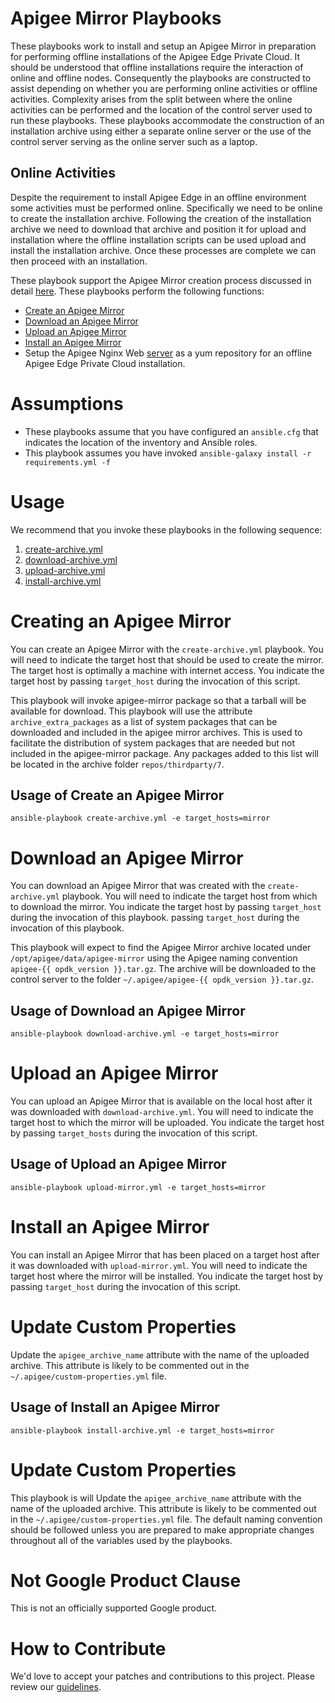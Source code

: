 # Apigee Mirror Playbooks

These playbooks work to install and setup an Apigee Mirror in preparation for performing offline installations of 
the Apigee Edge Private Cloud. It should be understood that offline installations require the interaction of online and 
offline nodes. Consequently the playbooks are constructed to assist depending on whether you are performing online 
activities or offline activities. Complexity arises from the split between where the online activities can be performed 
and the location of the control server used to run these playbooks. These playbooks accommodate the construction of an
installation archive using either a separate online server or the use of the control server serving as the online server
such as a laptop.  

## Online Activities

Despite the requirement to install Apigee Edge in an offline environment some activities must be performed online. 
Specifically we need to be online to create the installation archive. Following the creation of the installation archive
we need to download that archive and position it for upload and installation where the offline installation scripts can be
used upload and install the installation archive. Once these processes are complete we can then proceed with an installation.

These playbook support the Apigee Mirror creation process discussed 
in detail [here](https://docs.apigee.com/private-cloud/v4.17.01/install-edge-apigee-setup-utility).
These playbooks perform the following functions:
 
* [Create an Apigee Mirror](https://github.com/carlosfrias/apigee-opdk-setup-bootstrap-create-archive.git)
* [Download an Apigee Mirror](https://github.com/carlosfrias/apigee-opdk-setup-bootstrap-download-archive.git) 
* [Upload an Apigee Mirror](https://github.com/carlosfrias/apigee-opdk-setup-bootstrap-upload-archive.git)
* [Install an Apigee Mirror](https://github.com/carlosfrias/apigee-opdk-setup-bootstrap-archive-installer.git)
* Setup the Apigee Nginx Web [server](https://docs.apigee.com/private-cloud/v4.17.01/install-edge-apigee-setup-utility#installedgeapigeesetuputilityonanodewithnoexternalinternetconnection-installapigeesetuponaremotenodefromthelocalrepo) as a yum repository for an offline Apigee Edge Private Cloud 
installation.
 
# Assumptions

* These playbooks assume that you have configured an `ansible.cfg` that indicates the location of the 
inventory and Ansible roles.
* This playbook assumes you have invoked `ansible-galaxy install -r requirements.yml -f`

# Usage

We recommend that you invoke these playbooks in the following sequence:

1. [create-archive.yml](#creating-an-apigee-mirror) 
1. [download-archive.yml](#download-an-apigee-mirror)
1. [upload-archive.yml](#upload-an-apigee-mirror)
1. [install-archive.yml](#install-an-apigee-mirror)
 
# Creating an Apigee Mirror
You can create an Apigee Mirror with the `create-archive.yml` playbook. You will need to indicate the 
target host that should be used to create the mirror. The target host is optimally a machine with
internet access. You indicate the target host by passing `target_host` during the invocation of this
script. 

This playbook will invoke apigee-mirror package so that a tarball will be available for download. This 
playbook will use the attribute `archive_extra_packages` as a list of system packages that can be
downloaded and included in the apigee mirror archives. This is used to facilitate the distribution of 
system packages that are needed but not included in the apigee-mirror package. Any packages added to
this list will be located in the archive folder `repos/thirdparty/7`. 

## Usage of Create an Apigee Mirror

    ansible-playbook create-archive.yml -e target_hosts=mirror
         
# Download an Apigee Mirror
You can download an Apigee Mirror that was created with the `create-archive.yml` playbook. You will 
need to indicate the target host from which to download the mirror. You indicate the target host by 
passing `target_host` during the invocation of this playbook.
passing `target_host` during the invocation of this playbook.

This playbook will expect to find the Apigee Mirror archive located under `/opt/apigee/data/apigee-mirror`
using the Apigee naming convention `apigee-{{ opdk_version }}.tar.gz`. The archive will be downloaded
to the control server to the folder `~/.apigee/apigee-{{ opdk_version }}.tar.gz`.

## Usage of Download an Apigee Mirror
 
    ansible-playbook download-archive.yml -e target_hosts=mirror

# Upload an Apigee Mirror
You can upload an Apigee Mirror that is available on the local host after it was downloaded with
`download-archive.yml`. You will need to indicate the 
target host to which the mirror will be uploaded. You indicate the target host by passing 
`target_hosts` during the invocation of this script.

## Usage of Upload an Apigee Mirror
   
    ansible-playbook upload-mirror.yml -e target_hosts=mirror
    
# Install an Apigee Mirror
You can install an Apigee Mirror that has been placed on a target host after it was downloaded with 
`upload-mirror.yml`. You will need to indicate the 
target host where the mirror will be installed. You indicate the target host by passing 
`target_host` during the invocation of this script.

# Update Custom Properties
Update the `apigee_archive_name` attribute with the name of the uploaded archive. This attribute is likely to be commented out in the `~/.apigee/custom-properties.yml` file. 


## Usage of Install an Apigee Mirror

    ansible-playbook install-archive.yml -e target_hosts=mirror

# Update Custom Properties

This playbook is will 
Update the `apigee_archive_name` attribute with the name of the uploaded archive. This attribute is 
likely to be commented out in the `~/.apigee/custom-properties.yml` file. The default naming convention
should be followed unless you are prepared to make appropriate changes throughout all of the variables
used by the playbooks.


    
<!-- BEGIN Google Required Disclaimer -->

# Not Google Product Clause

This is not an officially supported Google product.
<!-- END Google Required Disclaimer -->
<!-- BEGIN Google How To Contribute -->
# How to Contribute

We'd love to accept your patches and contributions to this project. Please review our [guidelines](CONTRIBUTING.md).
<!-- END Google How To Contribute -->
